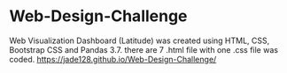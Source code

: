 # Web-Design-Challenge
Web Visualization Dashboard (Latitude) was created using HTML, CSS, Bootstrap CSS and Pandas 3.7. there are 7 .html file with one .css file was coded.
https://jade128.github.io/Web-Design-Challenge/


